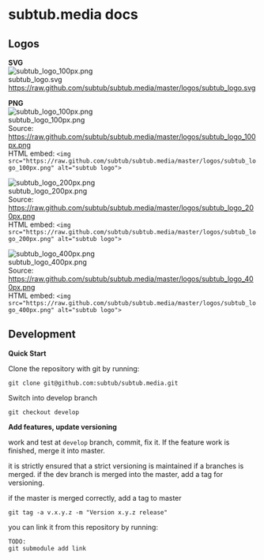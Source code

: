 # subtub.media docs



## Logos
**SVG**  
![subtub_logo_100px.png](https://raw.github.com/subtub/subtub.media/master/logos/subtub_logo_100px.png)  
subtub_logo.svg  
https://raw.github.com/subtub/subtub.media/master/logos/subtub_logo.svg  

**PNG**  
![subtub_logo_100px.png](https://raw.github.com/subtub/subtub.media/master/logos/subtub_logo_100px.png)  
subtub_logo_100px.png  
Source: https://raw.github.com/subtub/subtub.media/master/logos/subtub_logo_100px.png  
HTML embed: ```<img src="https://raw.github.com/subtub/subtub.media/master/logos/subtub_logo_100px.png" alt="subtub logo">```

![subtub_logo_200px.png](https://raw.github.com/subtub/subtub.media/master/logos/subtub_logo_200px.png)  
subtub_logo_200px.png  
Source: https://raw.github.com/subtub/subtub.media/master/logos/subtub_logo_200px.png  
HTML embed: ```<img src="https://raw.github.com/subtub/subtub.media/master/logos/subtub_logo_200px.png" alt="subtub logo">```

![subtub_logo_400px.png](https://raw.github.com/subtub/subtub.media/master/logos/subtub_logo_400px.png)  
subtub_logo_400px.png  
Source: https://raw.github.com/subtub/subtub.media/master/logos/subtub_logo_400px.png  
HTML embed: ```<img src="https://raw.github.com/subtub/subtub.media/master/logos/subtub_logo_400px.png" alt="subtub logo">```



## Development

**Quick Start**

Clone the repository with git by running:

	git clone git@github.com:subtub/subtub.media.git

Switch into develop branch

	git checkout develop

**Add features, update versioning**  

work and test at ```develop``` branch, commit, fix it. If the feature work is finished, merge it into master.  

it is strictly ensured that a strict versioning is maintained if a branches is merged. if the dev branch is merged into the master, add a tag for versioning.  

if the master is merged correctly, add a tag to master
```
git tag -a v.x.y.z -m "Version x.y.z release" 
```

you can link it from this repository by running:
```
TODO:
git submodule add link
```
